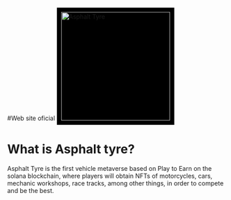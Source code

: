 <p align="lefth">
#<a hreff="https://asphalttyre.com">Web site oficial<a/>
  <a href="https://Asphalttyre.com">
    <img alt="Asphalt Tyre" src="img/logotipo.png" style="background: black; padding: 10px" width="250" />
  </a>
</p>

<h1>What is Asphalt tyre?</h1>

<p>Asphalt Tyre is the first vehicle metaverse based on Play to Earn on the solana blockchain, where players will obtain NFTs of motorcycles, cars, mechanic workshops, race tracks, among other things, in order to compete and be the best.</p>
